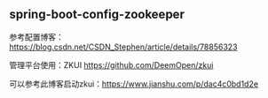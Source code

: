 ## spring-boot-config-zookeeper



参考配置博客：https://blog.csdn.net/CSDN_Stephen/article/details/78856323



管理平台使用：ZKUI   https://github.com/DeemOpen/zkui



可以参考此博客启动zkui：https://www.jianshu.com/p/dac4c0bd1d2e

